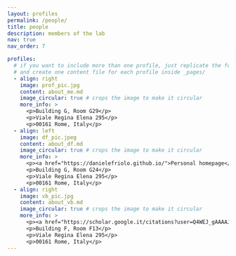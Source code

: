 ```yaml
---
layout: profiles
permalink: /people/
title: people
description: members of the lab
nav: true
nav_order: 7

profiles:
  # if you want to include more than one profile, just replicate the following block
  # and create one content file for each profile inside _pages/
  - align: right
    image: prof_pic.jpg
    content: about_me.md
    image_circular: true # crops the image to make it circular
    more_info: >
      <p>Building G, Room G29</p>
      <p>Viale Regina Elena 295</p>
      <p>00161 Rome, Italy</p>
  - align: left
    image: df_pic.jpeg
    content: about_df.md
    image_circular: true # crops the image to make it circular
    more_info: >
      <p><a href="https://danielefriolo.github.io/">Personal homepage</p>
      <p>Building G, Room G24</p>
      <p>Viale Regina Elena 295</p>
      <p>00161 Rome, Italy</p>
  - align: right
    image: vb_pic.jpg
    content: about_vb.md
    image_circular: true # crops the image to make it circular
    more_info: >
      <p><a href="https://scholar.google.it/citations?user=Q4WEJ_gAAAAJ&hl=en">Personal homepage</p>
      <p>Building F, Room F13</p>
      <p>Viale Regina Elena 295</p>
      <p>00161 Rome, Italy</p>
---
```

